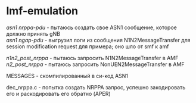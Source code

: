 # lmf-emulation

_asn1 nrppa-pdu_ - пытаюсь создать свое ASN1 сообщение, которое должно принять gNB  
_asn1 ngap-pdu_ - выгрузил логи из сообщения N1N2MessageTransfer для session modification request для примера; оно шло от smf к amf  

_n1n2_post_nrppa_ - пытаюсь запросить N1N2MessageTransfer в AMF  
_n2_post_nrppa_ - пытаюсь запросить NonUEN2MessageTransfer в AMF  

MESSAGES - скомпилированный в си-код ASN1  

dec_nrppa.c - попытка создать NRPPA запрос, успешно закодировать его и раскодировать его обратно (APER)